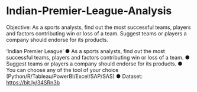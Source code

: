 # Indian-Premier-League-Analysis
 Objective:  As a sports analysts, find out the most successful teams, players and factors contributing win or loss of a team. Suggest teams or players a company should endorse for its products.

 ‘Indian Premier League’
● As a sports analysts, find out the most successful teams, players and factors
contributing win or loss of a team.
● Suggest teams or players a company should endorse for its products.
● You can choose any of the tool of your choice
(Python/R/Tableau/PowerBI/Excel/SAP/SAS)
● Dataset: https://bit.ly/34SRn3b
